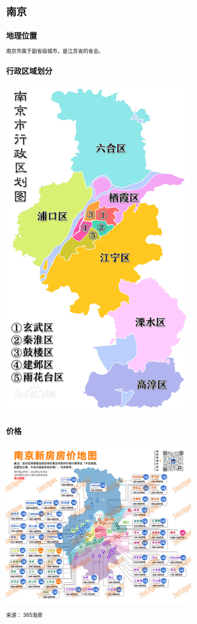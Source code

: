 # 南京

## 地理位置

南京市属于副省级城市，是江苏省的省会。

## 行政区域划分

![南京区域](../images/nanjing/area.png)

## 价格

![南京房价](../images/nanjing/price.jpeg "南京新房房价地图 2022-12-20")

来源： 365淘房

